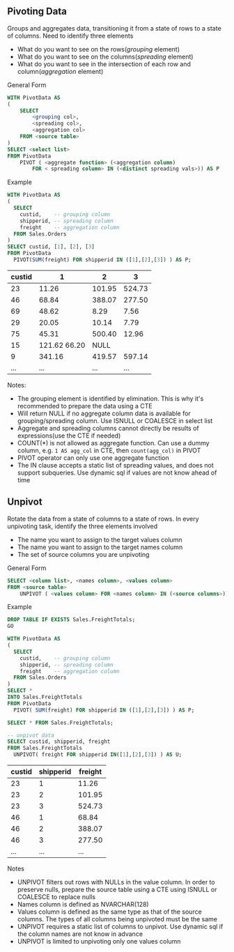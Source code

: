 ## Pivoting Data
Groups and aggregates data, transitioning it from a state of rows to a state of columns.  Need to identify three elements
- What do you want to see on the rows(*grouping* element)
- What do you want to see on the columns(*spreading* element)
- What do you want to see in the intersection of each row and column(*aggregation* element)

General Form
```sql
WITH PivotData AS
(
    SELECT
        <grouping col>,
        <spreading col>,
        <aggregation col>
    FROM <source table>
)
SELECT <select list>
FROM PivotData
    PIVOT ( <aggregate function> (<aggregation column) 
        FOR < spreading column> IN (<distinct spreading vals>)) AS P        
```

Example
```sql
WITH PivotData AS
(
  SELECT
    custid,    -- grouping column
    shipperid, -- spreading column
    freight    -- aggregation column
  FROM Sales.Orders
)
SELECT custid, [1], [2], [3]
FROM PivotData
  PIVOT(SUM(freight) FOR shipperid IN ([1],[2],[3]) ) AS P;
```

custid	| 1 | 2 | 3
------- |---|---|---
23 | 11.26 | 101.95 | 524.73
46 | 68.84 | 388.07 | 277.50
69 | 48.62 | 8.29 | 7.56
29 | 20.05 | 10.14 | 7.79
75 | 45.31 | 500.40 | 12.96
15 | 121.62	66.20 | NULL
9 | 341.16 | 419.57 | 597.14
... | ... | ... | ...

Notes:
- The grouping element is identified by elimination.  This is why it's recommended to prepare the data using a CTE
- Will return NULL if no aggregate column data is available for grouping/spreading column.  Use ISNULL or COALESCE in select list
- Aggregate and spreading columns cannot directly be results of expressions(use the CTE if needed)
- COUNT(*) is not allowed as aggregate function.  Can use a dummy column, e.g. `1 AS agg_col` in CTE, then `count(agg_col)` in PIVOT  
- PIVOT operator can only use one aggregate function
- The IN clause accepts a static list of spreading values, and does not support subqueries.  Use dynamic sql if values are not know ahead of time

## Unpivot
Rotate the data from a state of columns to a state of rows.  In every unpivoting task, identify the three elements involved
- The name you want to assign to the target values column
- The name you want to assign to the target names column
- The set of source columns you are unpivoting

General Form
```sql
SELECT <column list>, <names column>, <values column>
FROM <source table>
    UNPIVOT ( <values column> FOR <names column> IN (<source columns>)) AS U;
```

Example
```sql
DROP TABLE IF EXISTS Sales.FreightTotals;
GO

WITH PivotData AS
(
  SELECT
    custid,    -- grouping column
    shipperid, -- spreading column
    freight    -- aggregation column
  FROM Sales.Orders
)
SELECT *
INTO Sales.FreightTotals
FROM PivotData
  PIVOT( SUM(freight) FOR shipperid IN ([1],[2],[3]) ) AS P;

SELECT * FROM Sales.FreightTotals;

-- unpivot data
SELECT custid, shipperid, freight
FROM Sales.FreightTotals
  UNPIVOT( freight FOR shipperid IN([1],[2],[3]) ) AS U;
```

custid | shipperid | freight
------ | --------- | -------
23 | 1 | 11.26
23 | 2 | 101.95
23 | 3 | 524.73
46 | 1 | 68.84
46 | 2 | 388.07
46 | 3 | 277.50
... | ... | ...

Notes
- UNPIVOT filters out rows with NULLs in the value column.  In order to preserve nulls, prepare the source table using a CTE using ISNULL or COALESCE to replace nulls
- Names column is defined as NVARCHAR(128)
- Values column is defined as the same type as that of the source columns.  The types of all columns being unpivoted must be the same
- UNPIVOT requires a static list of columns to unpivot.  Use dynamic sql if the column names are not know in advance
- UNPIVOT is limited to unpivoting only one values column